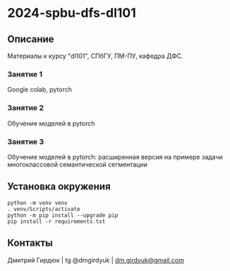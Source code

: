 # 2024-spbu-dfs-dl101


## Описание
Материалы к курсу "dl101", СПбГУ, ПМ-ПУ, кафедра ДФС.


### Занятие 1
Google colab, pytorch


### Занятие 2
Обучение моделей в pytorch


### Занятие 3
Обучение моделей в pytorch: расширенная версия на примере задачи многоклассовой
семантической сегментации


## Установка окружения
```console
python -m venv venv
. venv/Scripts/activate
python -m pip install --upgrade pip 
pip install -r requirements.txt
```


## Контакты
Дмитрий Гирдюк | tg @dmgirdyuk | <dm.girdyuk@gmail.com>
